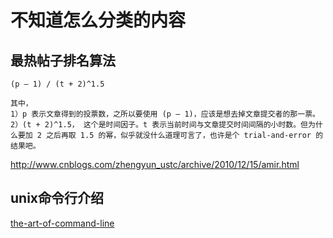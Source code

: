 不知道怎么分类的内容
===

最热帖子排名算法
---

    (p – 1) / (t + 2)^1.5

    其中，
    1）p 表示文章得到的投票数，之所以要使用 (p – 1)，应该是想去掉文章提交者的那一票。
    2）(t + 2)^1.5， 这个是时间因子。t 表示当前时间与文章提交时间间隔的小时数。但为什么要加 2 之后再取 1.5 的幂，似乎就没什么道理可言了，也许是个 trial-and-error 的结果吧。

http://www.cnblogs.com/zhengyun_ustc/archive/2010/12/15/amir.html

unix命令行介绍
---

[the-art-of-command-line](https://github.com/jlevy/the-art-of-command-line)
